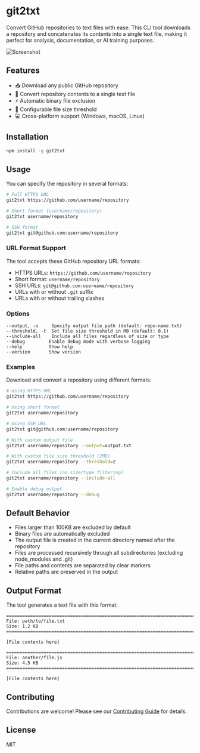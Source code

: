 # git2txt

Convert GitHub repositories to text files with ease. This CLI tool downloads a repository and concatenates its contents into a single text file, making it perfect for analysis, documentation, or AI training purposes.

![Screenshot](https://github.com/user-attachments/assets/846fcec4-5919-44c7-956d-ca0ee6384c77)

## Features

- 📥 Download any public GitHub repository
- 📝 Convert repository contents to a single text file
- ⚡ Automatic binary file exclusion
- 🔧 Configurable file size threshold
- 💻 Cross-platform support (Windows, macOS, Linux)

## Installation

```bash
npm install -g git2txt
```

## Usage

You can specify the repository in several formats:

```bash
# Full HTTPS URL
git2txt https://github.com/username/repository

# Short format (username/repository)
git2txt username/repository

# SSH format
git2txt git@github.com:username/repository
```

### URL Format Support

The tool accepts these GitHub repository URL formats:

- HTTPS URLs: `https://github.com/username/repository`
- Short format: `username/repository`
- SSH URLs: `git@github.com:username/repository`
- URLs with or without `.git` suffix
- URLs with or without trailing slashes

### Options

```
--output, -o     Specify output file path (default: repo-name.txt)
--threshold, -t  Set file size threshold in MB (default: 0.1)
--include-all    Include all files regardless of size or type
--debug         Enable debug mode with verbose logging
--help          Show help
--version       Show version
```

### Examples

Download and convert a repository using different formats:
```bash
# Using HTTPS URL
git2txt https://github.com/username/repository

# Using short format
git2txt username/repository

# Using SSH URL
git2txt git@github.com:username/repository

# With custom output file
git2txt username/repository --output=output.txt

# With custom file size threshold (2MB)
git2txt username/repository --threshold=2

# Include all files (no size/type filtering)
git2txt username/repository --include-all

# Enable debug output
git2txt username/repository --debug
```

## Default Behavior

- Files larger than 100KB are excluded by default
- Binary files are automatically excluded
- The output file is created in the current directory named after the repository
- Files are processed recursively through all subdirectories (excluding node_modules and .git)
- File paths and contents are separated by clear markers
- Relative paths are preserved in the output

## Output Format

The tool generates a text file with this format:

```
================================================================================
File: path/to/file.txt
Size: 1.2 KB
================================================================================

[File contents here]

================================================================================
File: another/file.js
Size: 4.5 KB
================================================================================

[File contents here]
```

## Contributing

Contributions are welcome! Please see our [Contributing Guide](CONTRIBUTING.md) for details.

## License

MIT
